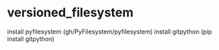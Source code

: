 # versioned_filesystem


install pyfilesystem (gh/PyFilesystem/pyfilesystem)
install gitpython (pip install gitpython)


